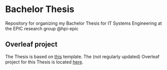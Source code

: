 # Bachelor Thesis
Repository for organizing my Bachelor Thesis for IT Systems Engineering at the EPIC research group @hpi-epic

## Overleaf project

The Thesis is based on [this](https://www.overleaf.com/latex/templates/hpi-bachelor-and-master-thesis-template/tfnkxhwbrzpy) template.
The (not regularly updated) Overleaf project for this Thesis is located [here](https://www.overleaf.com/project/6229dab24d612f52d0ff5324).
